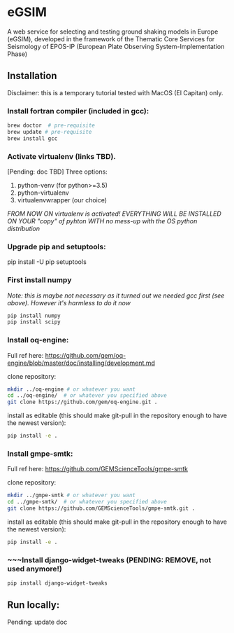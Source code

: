 # eGSIM
A web service for selecting and testing  ground shaking models in Europe (eGSIM), developed
in the framework of the  Thematic Core Services for Seismology of EPOS-IP
(European Plate Observing  System-Implementation Phase)

## Installation

Disclaimer: this is a temporary tutorial tested with MacOS (El Capitan) only. 

### Install fortran compiler (included in gcc):
```bash
brew doctor  # pre-requisite
brew update # pre-requisite
brew install gcc
```

### Activate virtualenv (links TBD).
[Pending: doc TBD] Three options:
  1. python-venv (for python>=3.5)
  2. python-virtualenv
  3. virtualenvwrapper (our choice)

*FROM NOW ON virtualenv is activated! EVERYTHING WILL BE INSTALLED ON YOUR "copy" of pyhton WITH no mess-up with the OS python distribution*

### Upgrade pip and setuptools:
pip install -U pip setuptools

### First install numpy

*Note: this is maybe not necessary as it turned out we needed gcc first (see above). However it's harmless to do it now*

```bash
pip install numpy
pip install scipy
```

### Install oq-engine:

Full ref here: https://github.com/gem/oq-engine/blob/master/doc/installing/development.md

clone repository:
```bash
mkdir ../oq-engine # or whatever you want
cd ../oq-engine/  # or whatever you specified above
git clone https://github.com/gem/oq-engine.git .
```
install as editable (this should make git-pull in the repository enough to have the newest version):
```bash
pip install -e .
```

### Install gmpe-smtk:

Full ref here: https://github.com/GEMScienceTools/gmpe-smtk

clone repository:
```bash
mkdir ../gmpe-smtk # or whatever you want
cd ../gmpe-smtk/  # or whatever you specified above
git clone https://github.com/GEMScienceTools/gmpe-smtk.git .
```
install as editable (this should make git-pull in the repository enough to have the newest version):
```bash
pip install -e .
```

### ~~~Install django-widget-tweaks (PENDING: REMOVE, not used anymore!)

```bash
pip install django-widget-tweaks
```

## Run locally:

Pending: update doc

